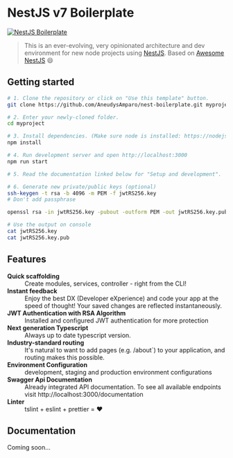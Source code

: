 # NestJS v7 Boilerplate

[![NestJS Boilerplate](https://img.shields.io/badge/NestJS-Boilerplate-blue.svg?longCache=true&style=flat-square)](https://github.com/aneudysamparo/NestJS-Boilerplate)

> This is an ever-evolving, very opinionated architecture and dev environment for new node projects using [NestJS](https://nestjs.com). Based on [Awesome NestJS](https://github.com/NarHakobyan/awesome-nest-boilerplate) 😄

## Getting started

```bash
# 1. Clone the repository or click on "Use this template" button.
git clone https://github.com/AneudysAmparo/nest-boilerplate.git myproject

# 2. Enter your newly-cloned folder.
cd myproject

# 3. Install dependencies. (Make sure node is installed: https://nodejs.org/en/download/)
npm install

# 4. Run development server and open http://localhost:3000
npm run start

# 5. Read the documentation linked below for "Setup and development".

# 6. Generate new private/public keys (optional)
ssh-keygen -t rsa -b 4096 -m PEM -f jwtRS256.key
# Don't add passphrase

openssl rsa -in jwtRS256.key -pubout -outform PEM -out jwtRS256.key.pub

# Use the output on console
cat jwtRS256.key
cat jwtRS256.key.pub

```

## Features

<dl>
  <dt><b>Quick scaffolding</b></dt>
  <dd>Create modules, services, controller - right from the CLI!</dd>

  <dt><b>Instant feedback</b></dt>
  <dd>Enjoy the best DX (Developer eXperience) and code your app at the speed of thought! Your saved changes are reflected instantaneously.</dd>

  <dt><b>JWT Authentication with RSA Algorithm</b></dt>
  <dd>Installed and configured JWT authentication for more protection</dd>

  <dt><b>Next generation Typescript</b></dt>
  <dd>Always up to date typescript version.</dd>

  <dt><b>Industry-standard routing</b></dt>
  <dd>It's natural to want to add pages (e.g. /about`) to your application, and routing makes this possible.</dd>

  <dt><b>Environment Configuration</b></dt>
  <dd>development, staging and production environment configurations</dd>

  <dt><b>Swagger Api Documentation</b></dt>
  <dd>Already integrated API documentation. To see all available endpoints visit http://localhost:3000/documentation</dd>

  <dt><b>Linter</b></dt>  
  <dd>tslint + eslint + prettier = ❤️</dd>
</dl>

## Documentation

Coming soon...


